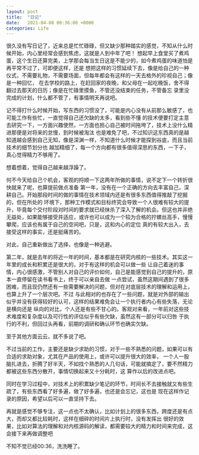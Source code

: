 ```yaml
---
layout: post
title:  "日记"
date:   2021-04-08 00:36:00 +0000
categories: Life
---
```


很久没有写日记了，近来总是忙忙碌碌，但又缺少那种踏实的感觉，不知从什么时候开始，内心里经常会感到焦虑，这就是人到中年了吧！
想起早上食堂买了煮鸡蛋，这个生日还算完美，上学那会每当生日这是不能少的，如今煮鸡蛋的味道怕是再平常不过了，可即便这样，还是
想把这样的习惯延续下去，像是给自己的一种仪式，不需要礼物，不需要场面，但每年都会有这样的一天去格外的珍视自己；像是一种回忆，
在去学校的路上，在赶回家的夜晚，和父母在一起吃晚饭，舍不得翻过去那天的日历；像是在忙碌里摸鱼，不管还没结束的任务，不管备忘
录里没完成的计划，什么都不管了，有事情明天再说吧。

记不得打什么时候开始，写东西的习惯没了，可能是内心没有从前那么敏感了，也可能工作有些忙，一直觉得自己还欠缺的太多，看到些不懂
的技术便要打定主意去研究一下，一方面兴趣使然，一方面也担心自己被时间拖垮了，技术上没什么精进那便是对将来的怠慢，到时候被淘汰
也是难免了吧，不过知识这东西真的是越知道越会感到自己无知，像是深渊一样，不知道什么时候才能探到谷底，而且当前技术的细节划分也
越加精细了，每一个方向都有很多值得深思的东西，一下子，真心觉得精力不够用了。

想着想着，觉得自己越来越浮躁了。

何不今天给自己个机会，客观的捋顺一下这两年所做的事情，说不定下一个转折很快就来了呢，也算提前做点准备
第一年，没有在一个正确的方向去丰富自己，深耕自己。开始那段时间的做的事情在技术领域内还是有很多东西值得推敲了挖掘的，但在所处的
环境下，那种工作模式和目标终究会导致一个人很难有较大的提升，毕竟每个交付阶段对时间的要求就已经抹杀了深入了解的机会。但这也并非绝
无益处，如果能够接受并适应，或许也可以成为一个较为合格的拧螺丝高手，慢慢攀爬，应该也有属于自己的空间吧，只是，这和内心的定位
真的有较大出入，去接受这样的事实，还是挺痛苦的。

对此，自己重新做出了选择，也像是一种逃避。

第二年，就是去年的将近一年的时间，基本都是在研究内核的一些技术。其实这一年里的成长和积累还是很大的，对于有这样的机会可以做一些
让自己着迷的事情，内心很感激，不管别人对自己的评价如何，自己是能感觉到自己的提升的，原本一直停留在读书看书上，终于可以亲自去做
一点尝试，虽然这期间遇到了很多困难，而且现仍然还有一些需要解决的问题，但对在对底层技术的理解和运用上，也算上升了一个层次吧。不过
与此相对的也存在了一些问题，就是对外部的输出似乎并没有获得较好的认可，这样的结果难免会让一个执行者内心有些失落，无论是横向还是
纵向的对比，个人还是有些不甘心的。客观对来看，一年前对这些技术难度和复杂度以及可行性的评估似乎有些欠缺，虽然这有一部分可以归咎
于执行的不利，但回过头再看，前期的调研和确认环节也确实欠缺。

至于其他方面云云，就不多说了吧。

不过当前的工作，主要还是缺少求助的习惯，对于一些不熟悉的问题，如果可以有合适的求助对象，尤其在产品的使用上，或许可以提升很大的效率，
一个人一股脑扎进去，折腾了好半天，不如找个熟悉的人几句话，可能就搞定了，要不然精力都被这些东西分散开，事情切换起来又十分耗时，这
算作以后的改进点吧。

同时在学习过程中，对技术上的积累缺少笔记的环节，时间长不去接触就又有些生疏了，有些东西看了好多遍，做了好多遍，也还是会忘记，这也是
现在这样作记录的原因，希望以后可以一直坚持下去。

再就是感觉不够专注，这一点也不太确认，比如计划上的很多东西，跨度还是有点大，而却又都比较耗时，这样在细碎的时间片上执行时，没有发挥出
很好的效果，比如对算法的理解和对内核源码的解读，都需要较大的精力和时间来完成，这会接下来再做调整吧

不知不觉已经00:36，洗洗睡了。